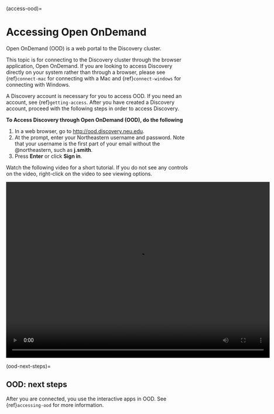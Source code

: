 (access-ood)=

# Accessing Open OnDemand

Open OnDemand (OOD) is a web portal to the Discovery cluster.

This topic is for connecting to the Discovery cluster through the browser application, Open OnDemand.
If you are looking to access Discovery directly on your system rather than through a browser,
please see {ref}`connect-mac` for connecting with a Mac and {ref}`connect-windows` for connecting with Windows.

A Discovery account is necessary for you to access OOD. If you need an account,
see {ref}`getting-access`. After you have created a Discovery account,
proceed with the following steps in order to access Discovery.

**To Access Discovery through Open OnDemand (OOD), do the following**

1. In a web browser, go to <http://ood.discovery.neu.edu>.
1. At the prompt, enter your Northeastern username and password. Note that your username is the first part of your email without the @northeastern, such as **j.smith**.
1. Press **Enter** or click **Sign in**.

Watch the following video for a short tutorial. If you do not see any controls on the video,
right-click on the video to see viewing options.

<video width="720" height="480" controls>
  <source src="../_static/video/OOD_access.mp4" type="video/mp4">
  Your browser does not support the video tag.
</video>
<!-- ![Alt text](../_static/video/OOD_access.mp4) -->

(ood-next-steps)=

## OOD: next steps

After you are connected, you use the interactive apps in OOD. See {ref}`accessing-ood` for more information.
